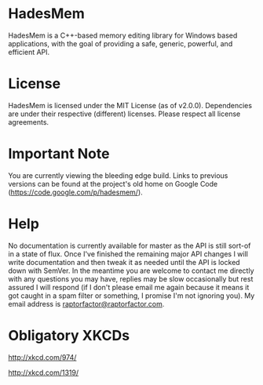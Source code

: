 # HadesMem
HadesMem is a C++-based memory editing library for Windows based applications, with the goal of providing a safe, generic, powerful, and efficient API.

# License
HadesMem is licensed under the MIT License (as of v2.0.0). Dependencies are under their respective (different) licenses. Please respect all license agreements.

# Important Note
You are currently viewing the bleeding edge build. Links to previous versions can be found at the project's old home on Google Code (https://code.google.com/p/hadesmem/).

# Help
No documentation is currently available for master as the API is still sort-of in a state of flux. Once I've finished the remaining major API changes I will write documentation and then tweak it as needed until the API is locked down with SemVer. In the meantime you are welcome to contact me directly with any questions you may have, replies may be slow occasionally but rest assured I will respond (if I don't please email me again because it means it got caught in a spam filter or something, I promise I'm not ignoring you). My email address is raptorfactor@raptorfactor.com.

# Obligatory XKCDs
http://xkcd.com/974/

http://xkcd.com/1319/
